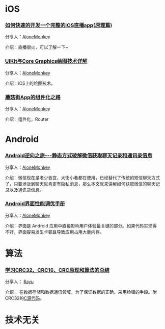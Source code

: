 # iOS

### [如何快速的开发一个完整的iOS直播app(原理篇)](http://mp.weixin.qq.com/s?__biz=MzAxMzE2Mjc2Ng==&mid=2652155243&idx=1&sn=a4e4178511cd58394058588e66be36c1&scene=0#rd)

分享人：[AloneMonkey](http://www.alonemonkey.com)

介绍：直播很火，可以了解一下~

### [UIKit与Core Graphics绘图技术详解](http://blog.csdn.net/liangliang2727/article/details/45478963)

分享人：[AloneMonkey](http://www.alonemonkey.com)

介绍：iOS上的绘图技术。

### [蘑菇街App的组件化之路](https://mp.weixin.qq.com/s?__biz=MzA3ODg4MDk0Ng==&mid=402696366&idx=1&sn=ba8cbd75849b9657175c4b25bb0ac5b5)

分享人：[AloneMonkey](http://www.alonemonkey.com)

介绍：组件化，Router

# Android

### [Android逆向之旅---静态方式破解微信获取聊天记录和通讯录信息](http://blog.csdn.net/jiangwei0910410003/article/details/52238891)

分享人：[AloneMonkey](http://www.alonemonkey.com)

介绍：微信现在是老少皆宜，大街小巷都在使用，已经替代了传统的短信聊天方式了，只要涉及到聊天就肯定有隐私消息，那么本文就来讲解如何获取微信的聊天记录以及通讯录信息。

### [Android界面性能调优手册](https://androidtest.org/android-graphics-performance-pattens/)

分享人：[AloneMonkey](http://www.alonemonkey.com)

介绍：界面是 Android 应用中直接影响用户体验最关键的部分。如果代码实现得不好，界面容易发生卡顿且导致应用占用大量内存。

# 算法

### [学习CRC32、CRC16、CRC原理和算法的总结](http://www.cnblogs.com/Ray-chen/archive/2011/11/28/2266628.html)

分享人： [Rayu](http://rayuu.com)

介绍： 在数据存储和数据通讯领域，为了保证数据的正确，采用检错的手段。附CRC32的[C源代码](http://blog.rayuu.com/crc_c_code.html)。

# 技术无关

